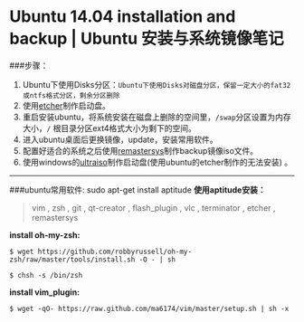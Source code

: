 # Ubuntu 14.04 installation and backup | Ubuntu 安装与系统镜像笔记

###步骤：
1. Ubuntu下使用Disks分区：`Ubuntu下使用Disks对磁盘分区，保留一定大小的fat32或ntfs格式分区，剩余分区删除`
2. 使用[etcher](http://www.etcher.io)制作启动盘。
3. 重启安装ubuntu，将系统安装在磁盘上删除的空间里，`/swap`分区设置为内存大小，`/` 根目录分区ext4格式大小为剩下的空间。
4. 进入ubuntu桌面后更换镜像，update，安装常用软件。
5. 配置好适合的系统之后使用[remastersys](https://github.com/mutse/remastersys)制作backup镜像iso文件。
6. 使用windows的[ultraiso](http://cn.ultraiso.net/)制作启动盘(使用ubuntu的etcher制作的无法安装) 。

---
###ubuntu常用软件:
    sudo apt-get install aptitude
**使用aptitude安装：**<br>
>vim , zsh , git , qt-creator , flash_plugin , vlc , terminator , etcher , remastersys 

**install oh-my-zsh:**<br>
```
$ wget https://github.com/robbyrussell/oh-my-zsh/raw/master/tools/install.sh -O - | sh

$ chsh -s /bin/zsh
```
**install vim_plugin:**<br>
```
$ wget -qO- https://raw.github.com/ma6174/vim/master/setup.sh | sh -x
```

